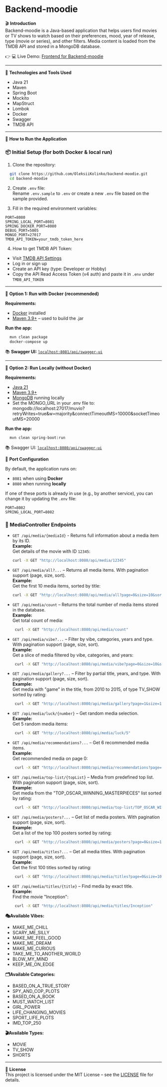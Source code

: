 # Backend-moodie

🎬 **Introduction**  
Backend-moodie is a Java-based application that helps users find movies or TV shows to watch based on their preferences, mood, year of release, type (movie or series), and other filters. Media content is loaded from the TMDB API and stored in a MongoDB database.

👉 💻 Live Demo: [Frontend for Backend-moodie](https://furart.github.io/Team_project_FE/#/)

---

🧰 **Technologies and Tools Used**  
- Java 21  
- Maven  
- Spring Boot  
- Mockito  
- MapStruct  
- Lombok  
- Docker  
- Swagger  
- TMDB API  

---

🚀 **How to Run the Application**  

### 📦 Initial Setup (for both Docker & local run)  
1. Clone the repository:

```bash
  git clone https://github.com/OleksiiKolinko/backend-moodie.git
  cd backend-moodie
```

2. Create `.env` file:  
Rename `.env.sample` to `.env` or create a new `.env` file based on the sample provided.

3. Fill in the required environment variables:

```env
PORT=8080
SPRING_LOCAL_PORT=8081
SPRING_DOCKER_PORT=8080
DEBUG_PORT=5005
MONGO_PORT=27017
TMDB_API_TOKEN=your_tmdb_token_here
```

4. How to get TMDB API Token:
- Visit [TMDB API Settings](https://www.themoviedb.org/settings/api)  
- Log in or sign up  
- Create an API key (type: Developer or Hobby)  
- Copy the API Read Access Token (v4 auth) and paste it in `.env` under `TMDB_API_TOKEN`  

---

🐳 **Option 1: Run with Docker (recommended)**  

**Requirements:**  
- [Docker](https://www.docker.com/products/docker-desktop) installed
- [Maven 3.9+](https://maven.apache.org/install.html) – used to build the .jar

**Run the app:**  
```bash
  mvn clean package
  docker-compose up
```

📚 **Swagger UI:** [`localhost:8081/api/swagger-ui`](http://localhost:8081/api/swagger-ui/index.html#/)

---

🧪 **Option 2: Run Locally (without Docker)**  

**Requirements:**  
- [Java 21](https://jdk.java.net/21/)
- [Maven 3.9+](https://maven.apache.org/install.html)
- [MongoDB](https://www.mongodb.com/try/download/community) running locally
- Set the MONGO_URL in your .env file to:  
mongodb://localhost:27017/muvio?retryWrites=true&w=majority&connectTimeoutMS=10000&socketTimeoutMS=20000 

**Run the app:**  
```bash  
  mvn clean spring-boot:run
```

📚 Swagger UI: [`localhost:8080/api/swagger-ui`](http://localhost:8080/api/swagger-ui/index.html#/)

📌 **Port Configuration**

By default, the application runs on:
- `8081` when using **Docker**
- `8080` when running **locally**

If one of these ports is already in use (e.g., by another service), you can change it by updating the `.env` file:
```env
PORT=8082
SPRING_LOCAL_PORT=8082
```

### 📡 MediaController Endpoints

- `GET /api/media/{mediaId}` - Returns full information about a media item by its ID.  
__Example:__  
Get details of the movie with ID `12345`:
  ```bash
  curl -X GET "http://localhost:8080/api/media/12345"
  ```
- `GET /api/media/all?...` – Returns all media items. With pagination support (page, size, sort).  
__Example:__  
Get the first 10 media items, sorted by title:
   ```bash
   curl -X GET "http://localhost:8080/api/media/all?page=0&size=10&sort=title,asc"
   ```  
- `GET /api/media/count` – Returns the total number of media items stored in the database.  
__Example:__  
Get total count of media:  
  ```bash
   curl -X GET "http://localhost:8080/api/media/count"
  ```
- `GET /api/media/vibe?...` – Filter by vibe, categories, years and type. With pagination support (page, size, sort).  
__Example:__  
Get a slice of media filtered by vibe, categories, and years:
  ```bash
   curl -X GET "http://localhost:8080/api/media/vibe?page=0&size=10&sort=points,desc&sort=rating,desc&vibe=MAKE_ME_FEEL_GOOD&categories=BASED_ON_A_TRUE_STORY,BASED_ON_A_BOOK,MUST_WATCH_LIST,GIRL_POWER,LIFE_CHANGING_MOVIES,IMD_TOP_250&years=2020-2025&type=MOVIE"
  ```  
- `GET /api/media/gallery?...` – Filter by partial title, years, and type. With pagination support (page, size, sort).  
__Example:__  
Get media with "game" in the title, from 2010 to 2015, of type TV_SHOW sorted by rating:
  ```bash
   curl -X GET "http://localhost:8080/api/media/gallery?page=1&size=10&sort=rating,desc&title=game&years=2010-2015&type=TV_SHOW"
  ```  
- `GET /api/media/luck/{number}` – Get random media selection.  
__Example:__  
Get 5 random media items:
  ```bash
   curl -X GET "http://localhost:8080/api/media/luck/5"
  ```    
- `GET /api/media/recommendations?...` – Get 6 recommended media items.  
__Example:__  
Get recommended media on page 0:
  ```bash
   curl -X GET "http://localhost:8080/api/media/recommendations?page=0"
  ```    
- `GET /api/media/top-list/{topList}` – Media from predefined top list. With pagination support (page, size, sort).   
__Example:__  
Get media from the "TOP_OSCAR_WINNING_MASTERPIECES" list sorted by rating:
  ```bash
   curl -X GET "http://localhost:8080/api/media/top-list/TOP_OSCAR_WINNING_MASTERPIECES?page=1&size=10&sort=rating,desc"
  ```      
- `GET /api/media/posters?...` – Get list of media posters. With pagination support (page, size, sort).   
__Example:__  
Get a list of the top 100 posters sorted by rating:
  ```bash
   curl -X GET "http://localhost:8080/api/media/posters?page=0&size=100&sort=rating,desc"
  ```     
- `GET /api/media/titles?...` – Get all media titles. With pagination support (page, size, sort).  
__Example:__  
Get the first 100 titles sorted by rating:
  ```bash
   curl -X GET "http://localhost:8080/api/media/titles?page=0&size=100&sort=rating,desc"
  ```    
- `GET /api/media/titles/{title}` – Find media by exact title.  
__Example:__  
Find the movie "Inception":
  ```bash
   curl -X GET "http://localhost:8080/api/media/titles/Inception"
  ```    

**🎭Available Vibes:**  
- MAKE_ME_CHILL  
- SCARY_ME_SILLY  
- MAKE_ME_FEEL_GOOD  
- MAKE_ME_DREAM  
- MAKE_ME_CURIOUS  
- TAKE_ME_TO_ANOTHER_WORLD  
- BLOW_MY_MIND  
- KEEP_ME_ON_EDGE  

**🗂Available Categories:**  
- BASED_ON_A_TRUE_STORY  
- SPY_AND_COP_PLOTS  
- BASED_ON_A_BOOK  
- MUST_WATCH_LIST  
- GIRL_POWER  
- LIFE_CHANGING_MOVIES  
- SPORT_LIFE_PLOTS  
- IMD_TOP_250  

**🎬Available Types:**  
- MOVIE  
- TV_SHOW  
- SHORTS  

---

📄 **License**  
This project is licensed under the MIT License – see the [LICENSE](https://github.com/OleksiiKolinko/backend-moodie?tab=License-1-ov-file) file for details.